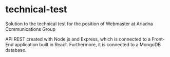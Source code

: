 # technical-test

Solution to the technical test for the position of Webmaster at Ariadna Communications Group

API REST created with Node.js and Express, which is connected to a Front-End application built in React. Furthermore, it is connected to a MongoDB database.

